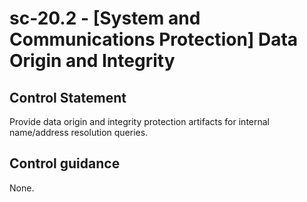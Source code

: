 # sc-20.2 - \[System and Communications Protection\] Data Origin and Integrity

## Control Statement

Provide data origin and integrity protection artifacts for internal name/address resolution queries.

## Control guidance

None.
